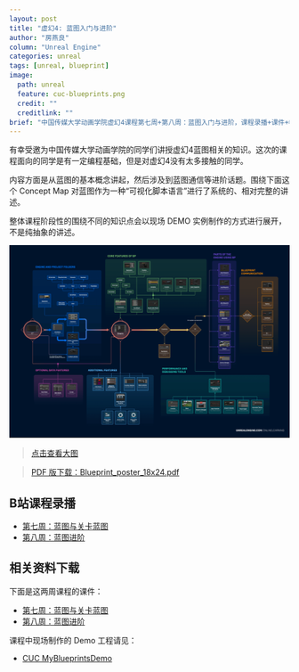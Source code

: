 ```yaml
---
layout: post
title: "虚幻4: 蓝图入门与进阶"
author: "房燕良"
column: "Unreal Engine"
categories: unreal
tags: [unreal, blueprint]
image:
  path: unreal
  feature: cuc-blueprints.png
  credit: ""
  creditlink: ""
brief: "中国传媒大学动画学院虚幻4课程第七周+第八周：蓝图入门与进阶，课程录播+课件+参考资料。"
---
```


有幸受邀为中国传媒大学动画学院的同学们讲授虚幻4蓝图相关的知识。这次的课程面向的同学是有一定编程基础，但是对虚幻4没有太多接触的同学。

内容方面是从蓝图的基本概念讲起，然后涉及到蓝图通信等进阶话题。围绕下面这个 Concept Map 对蓝图作为一种“可视化脚本语言”进行了系统的、相对完整的讲述。

整体课程阶段性的围绕不同的知识点会以现场 DEMO 实例制作的方式进行展开，不是纯抽象的讲述。

![Blueprint Concept Map](/assets/img/unreal/bp-concept-map.png)
> [点击查看大图](/assets/img/unreal/bp-concept-map.png)  

> [PDF 版下载：Blueprint_poster_18x24.pdf](/assets/pdf/Blueprint_poster_18x24.pdf)

## B站课程录播

- [第七周：蓝图与关卡蓝图](https://www.bilibili.com/video/BV1xK4y1P7be)
- [第八周：蓝图进阶](TODO)

## 相关资料下载

下面是这两周课程的课件：
- [第七周：蓝图与关卡蓝图](/assets/pdf/CUC-Week-7.pdf)
- [第八周：蓝图进阶](/assets/pdf/CUC-Week-8.pdf)

课程中现场制作的 Demo 工程请见：
- [CUC MyBlueprintsDemo](https://github.com/neil3d/UnrealCookbook/tree/master/CUC-MyBlueprintsDemo)

